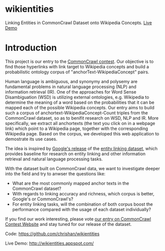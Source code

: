 wikientities
============

Linking Entities in CommonCrawl Dataset onto Wikipedia Concepts. [Live Demo](http://wikientities.appspot.com/)

Introduction
============
This project is our entry to the [CommonCrawl contest](http://commoncrawl.org/first-ever-code-contest/). Our objective is to find those hyperlinks with link target to Wikipedia concepts and build a probabilistic ontology corpus of "anchorText-WikipediaConcept" pairs.

Human language is ambiguous, and synonymy and polysemy are fundamental problems in natural language processing (NLP) and information retrieval (IR). One of the approaches for Word Sense Disambiguation (WSD) is utilizing external ontologies, e.g. Wikipedia to determine the meaning of a word based on the probabilities that it can be mapped each of the possible Wikipedia concepts. Our entry aims to build such a corpus of anchortext-WikipediaConcept-Count triples from the CommonCrawl dataset, so as to benifit research on WSD, NLP and IR. More specifically, we extract all anchortexts (the text you click on in a webpage link) which point to a Wikipedia page, together with the corresponding Wikipedia page. Based on the corpus, we developed this web application to demostrate its use cases.

The idea is inspired by [Google's release](http://googleresearch.blogspot.sg/2012/05/from-words-to-concepts-and-back.html) of the [entity linking dataset](http://www-nlp.stanford.edu/pubs/crosswikis-data.tar.bz2/), which provides baseline for research on entity linking and other information retrieval and natural language processing tasks.

With the dataset built on CommonCrawl data, we want to investigate deeper into the field and try to anwser the questions like:

* What are the most commonly mapped anchor texts in the CommonCrawl dataset?
* With regards to linking accuracy and richness, which corpus is better, Google's or CommonCrawl's?
* For entity linking tasks, will the combination of both corpus boost the performance compared with the usage of each dataset individually?

If you find our work interesting, please vote [our entry on CommonCrawl Contest Website](https://iframe.wizehive.com/voting/view/4f6cd92e-abe0-4178-a52c-4e0b0a22228d/4608/749105/0) and stay tuned for our release of the dataset.

Code: https://github.com/chrishan/wikientities

Live Demo: http://wikientities.appspot.com/